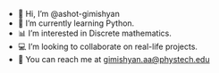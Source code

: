 - 👋 Hi, I’m @ashot-gimishyan
- 🐍 I’m currently learning Python.
- 📊 I’m interested in Discrete mathematics.
- 💻 I’m looking to collaborate on real-life projects.
- 💌 You can reach me at gimishyan.aa@phystech.edu
